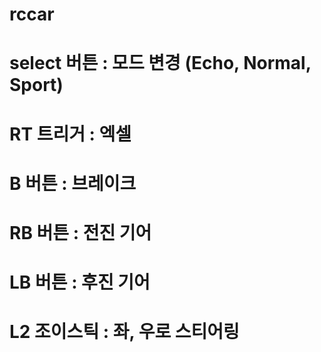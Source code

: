 # rccar

# select 버튼 : 모드 변경 (Echo, Normal, Sport)
# RT 트리거 : 엑셀
# B 버튼 : 브레이크
# RB 버튼 : 전진 기어
# LB 버튼 : 후진 기어
# L2 조이스틱 : 좌, 우로 스티어링
